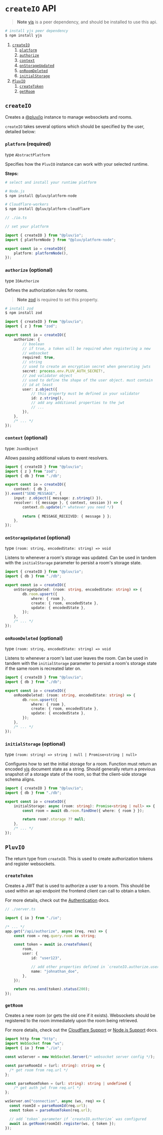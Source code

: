 # `createIO` API

> **Note**
> [yjs](https://www.npmjs.com/package/yjs) is a peer dependency, and should be installed to use this api.

```bash
# install yjs peer dependency
$ npm install yjs
```

1. [`createIO`](#createio)
   1. [`platform`](#platform-required)
   2. [`authorize`](#authorize-optional)
   3. [`context`](#context-optional)
   4. [`onStorageUpdated`](#onstorageupdated-optional)
   5. [`onRoomDeleted`](#onroomdeleted-optional)
   6. [`initialStorage`](#initialstorage-optional)
2. [`PluvIO`](#pluvio)
   1. [`createToken`](#createtoken)
   2. [`getRoom`](#getroom)

## `createIO`

Creates a [@pluv/io](https://www.npmjs.com/package/@pluv/io) instance to manage websockets and rooms.

`createIO` takes several options which should be specified by the user, detailed below:

### `platform` (required)

type `AbstractPlatform`

Specifies how the `PluvIO` instance can work with your selected runtime.

**Steps:**

```bash
# select and install your runtime platform

# Node.js
$ npm install @pluv/platform-node

# Cloudflare-workers
$ npm install @pluv/platform-cloudflare
```

```ts
// ./io.ts

// set your platform

import { createIO } from "@pluv/io";
import { platformNode } from "@pluv/platform-node";

export const io = createIO({
    platform: platformNode(),
});
```

### `authorize` (optional)

type `IOAuthorize`

Defines the authorization rules for rooms.

> **Note**
> [zod](https://www.npmjs.com/package/zod) is required to set this property.

```bash
# install zod
$ npm install zod
```

```ts
import { createIO } from "@pluv/io";
import { z } from "zod";

export const io = createIO({
    authorize: {
        // boolean
        // if true, a token will be required when registering a new
        // websocket
        required: true,
        // string
        // used to create an encryption secret when generating jwts
        secret: process.env.PLUV_AUTH_SECRET!,
        // zod validator object
        // used to define the shape of the user object. must contain
        // id at least
        user: z.object({
            // this property must be defined in your validator
            id: z.string(),
            // add any additional properties to the jwt
            // ...
        }),
    },
    /* ... */
});
```

### `context` (optional)

type: `JsonObject`

Allows passing additional values to event resolvers.

```ts
import { createIO } from "@pluv/io";
import { z } from "zod";
import { db } from "./db";

export const io = createIO({
    context: { db },
}).event("SEND_MESSAGE", {
    input: z.object({ message: z.string() }),
    resolver: ({ message }, { context, session }) => {
        context.db.update(/* whatever you need */)
        
        return { MESSAGE_RECEIVED: { message } };
    },
});
```

### `onStorageUpdated` (optional)

type `(room: string, encodedState: string) => void`

Listens to whenever a room's storage was updated. Can be used in tandem with the `initialStorage` parameter to persist a room's storage state.

```ts
import { createIO } from "@pluv/io";
import { db } from "./db";

export const io = createIO({
    onStorageUpdated: (room: string, encodedState: string) => {
        db.room.upsert({
            where: { room },
            create: { room, encodedState },
            update: { encodedState },
        });
    },
    /* ... */
});
```

### `onRoomDeleted` (optional)

type `(room: string, encodedState: string) => void`

Listens to whenever a room's last user leaves the room. Can be used in tandem with the `initialStorage` parameter to persist a room's storage state if the same room is recreated later on.

```ts
import { createIO } from "@pluv/io";
import { db } from "./db";

export const io = createIO({
    onRoomDeleted: (room: string, encodedState: string) => {
        db.room.upsert({
            where: { room },
            create: { room, encodedState },
            update: { encodedState },
        });
    },
    /* ... */
});
```

### `initialStorage` (optional)

type `(room: string) => string | null | Promise<string | null>`

Configures how to set the initial storage for a room. Function must return an encoded [yjs](https://yjs.dev/) document state as a string. Should generally return a previous snapshot of a storage state of the room, so that the client-side storage schema aligns.


```ts
import { createIO } from "@pluv/io";
import { db } from "./db";

export const io = createIO({
    initialStorage: async (room: string): Promise<string | null> => {
        const room = await db.room.findOne({ where: { room } });

        return room?.storage ?? null;
    },
    /* ... */
});
```

## `PluvIO`

The return type from `createIO`. This is used to create authorization tokens and register websockets.

### `createToken`

Creates a JWT that is used to authorize a user to a room. This should be used within an api endpoint the frontend client can call to obtain a token.

For more details, check out the [Authentication](https://github.com/pluv-io/pluv/blob/master/docs/authentication.md) docs.

```ts
// ./server.ts

import { io } from "./io";

/* ... */
app.get("/api/authorize", async (req, res) => {
    const room = req.query.room as string;

    const token = await io.createToken({
        room,
        user: {
            id: "user123",

            // add other properties defined in `createIO.authorize.user`
            name: "johnathan_doe",
        },
    });

    return res.send(token).status(200);
});
```

### `getRoom`

Creates a new room (or gets the old one if it exists). Websockets should be registered to the room immediately upon the room being retrieved.

For more details, check out the [Cloudflare Support](https://github.com/pluv-io/pluv/blob/master/docs/cloudflare-support.md) or [Node.js Support](https://github.com/pluv-io/pluv/blob/master/docs/nodejs-support.md) docs.

```ts
import http from "http";
import WebSocket from "ws";
import { io } from "./io";

const wsServer = new WebSocket.Server(/* websocket server config */);

const parseRoomId = (url: string): string => {
  /* get room from req.url */
};

const parseRoomToken = (url: string): string | undefined {
    /* get auth jwt from req.url */
};

wsServer.on("connection", async (ws, req) => {
  const roomId = parseRoomId(req.url);
  const token = parseRoomToken(req.url);

  // add `token` parameter if `createIO.authorize` was configured
  await io.getRoom(roomId).register(ws, { token });
});
```
